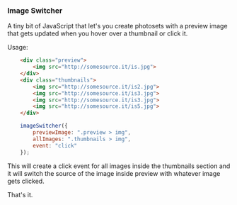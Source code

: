 ### Image Switcher

A tiny bit of JavaScript that let's you create photosets with a preview image that gets updated when you hover over a thumbnail or click it.

Usage:

````html
    <div class="preview">
        <img src="http://somesource.it/is.jpg">
    </div>
    <div class="thumbnails">
        <img src="http://somesource.it/is2.jpg">
        <img src="http://somesource.it/is3.jpg">
        <img src="http://somesource.it/is3.jpg">
        <img src="http://somesource.it/is5.jpg">
    </div>
````
````javascript
    imageSwitcher({
        previewImage: ".preview > img",
        allImages: ".thumbnails > img",
        event: "click"
    });
````
This will create a click event for all images inside the thumbnails section and it will switch the source of the image inside preview with whatever image gets clicked. 

That's it.